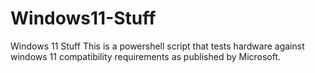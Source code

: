 # Windows11-Stuff
Windows 11 Stuff
This is a powershell script that tests hardware against windows 11 compatibility requirements as published by Microsoft.
